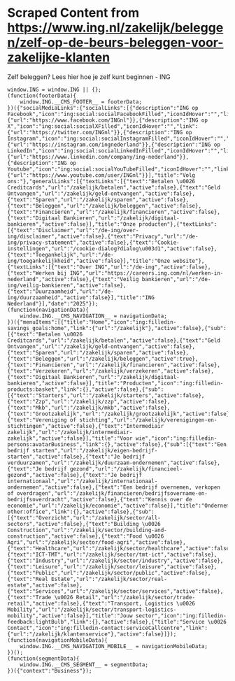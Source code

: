 # Scraped Content from https://www.ing.nl/zakelijk/beleggen/zelf-op-de-beurs-beleggen-voor-zakelijke-klanten

Zelf beleggen? Lees hier hoe je zelf kunt beginnen - ING

      

    window.ING = window.ING || {};
    (function(footerData){
        window.ING.__CMS_FOOTER__ = footerData;
    })({"socialMediaLinks":{"socialLinks":[{"description":"ING op Facebook","icon":"ing:social:socialFacebookFilled","iconIdHover":"","link":{"url":"https://www.facebook.com/INGnl"}},{"description":"ING op X","icon":"ing:social:socialXFilled","iconIdHover":"","link":{"url":"https://twitter.com/INGnl"}},{"description":"ING op Instagram","icon":"ing:social:socialInstagramFilled","iconIdHover":"","link":{"url":"https://instagram.com/ingnederland"}},{"description":"ING op LinkedIn","icon":"ing:social:socialLinkedInFilled","iconIdHover":"","link":{"url":"https://www.linkedin.com/company/ing-nederland"}},{"description":"ING op Youtube","icon":"ing:social:socialYouTubeFilled","iconIdHover":"","link":{"url":"https://www.youtube.com/user/INGnl"}}],"title":"Volg ons:"},"generalLinks":[{"textLinks":[{"text":"Betalen \u0026 Creditcards","url":"/zakelijk/betalen","active":false},{"text":"Geld Ontvangen","url":"/zakelijk/geld-ontvangen","active":false},{"text":"Sparen","url":"/zakelijk/sparen","active":false},{"text":"Beleggen","url":"/zakelijk/beleggen","active":false},{"text":"Financieren","url":"/zakelijk/financieren","active":false},{"text":"Digitaal Bankieren","url":"/zakelijk/digitaal-bankieren","active":false}],"title":"Onze producten"},{"textLinks":[{"text":"Disclaimer","url":"/de-ing/over-ing/disclaimer","active":false},{"text":"Privacy","url":"/de-ing/privacy-statement","active":false},{"text":"Cookie-instellingen","url":"/cookie-dialog?dialog\u003d1","active":false},{"text":"Toegankelijk","url":"/de-ing/toegankelijkheid","active":false}],"title":"Onze website"},{"textLinks":[{"text":"Over ING","url":"/de-ing","active":false},{"text":"Werken bij ING","url":"https://careers.ing.com/nl/werken-in-nederland","active":false},{"text":"Veilig bankieren","url":"/de-ing/veilig-bankieren","active":false},{"text":"Duurzaamheid","url":"/de-ing/duurzaamheid","active":false}],"title":"ING Nederland"}],"date":"2025"});
    (function(navigationData){
        window.ING.__CMS_NAVIGATION__ = navigationData;
    })({"menuItems":[{"title":"Home","icon":"ing:filledin-savings_goals:home","link":{"url":"/zakelijk"},"active":false},{"sub":[{"text":"Betalen \u0026 Creditcards","url":"/zakelijk/betalen","active":false},{"text":"Geld Ontvangen","url":"/zakelijk/geld-ontvangen","active":false},{"text":"Sparen","url":"/zakelijk/sparen","active":false},{"text":"Beleggen","url":"/zakelijk/beleggen","active":true},{"text":"Financieren","url":"/zakelijk/financieren","active":false},{"text":"Verzekeren","url":"/zakelijk/verzekeren","active":false},{"text":"Digitaal Bankieren","url":"/zakelijk/digitaal-bankieren","active":false}],"title":"Producten","icon":"ing:filledin-products:basket","link":{},"active":false},{"sub":[{"text":"Starters","url":"/zakelijk/starters","active":false},{"text":"Zzp","url":"/zakelijk/zzp","active":false},{"text":"Mkb","url":"/zakelijk/mkb","active":false},{"text":"Grootzakelijk","url":"/zakelijk/grootzakelijk","active":false},{"text":"Vereniging of stichting","url":"/zakelijk/verenigingen-en-stichtingen","active":false},{"text":"Intermediair zakelijk","url":"/zakelijk/intermediair-zakelijk","active":false}],"title":"Voor wie","icon":"ing:filledin-persons:avatarBusiness","link":{},"active":false},{"sub":[{"text":"Een bedrijf starten","url":"/zakelijk/eigen-bedrijf-starten","active":false},{"text":"Je bedrijf verduurzamen","url":"/zakelijk/duurzaam-ondernemen","active":false},{"text":"Je bedrijf gezond","url":"/zakelijk/financieel-gezond","active":false},{"text":"Je bedrijf internationaal","url":"/zakelijk/internationaal-ondernemen","active":false},{"text":"Een bedrijf overnemen, verkopen of overdragen","url":"/zakelijk/financieren/bedrijfsovername-en-bedrijfsoverdracht","active":false},{"text":"Kennis over de economie","url":"/zakelijk/economie","active":false}],"title":"Ondernemen","icon":"ing:filledin-other:office","link":{},"active":false},{"sub":[{"text":"Overzicht","url":"/zakelijk/sector/all-sectors","active":false},{"text":"Building \u0026 Construction","url":"/zakelijk/sector/building-and-construction","active":false},{"text":"Food \u0026 Agri","url":"/zakelijk/sector/food-agri","active":false},{"text":"Healthcare","url":"/zakelijk/sector/healthcare","active":false},{"text":"ICT-TMT","url":"/zakelijk/sector/tmt-ict","active":false},{"text":"Industry","url":"/zakelijk/sector/industry","active":false},{"text":"Leisure","url":"/zakelijk/sector/leisure","active":false},{"text":"Public","url":"/zakelijk/sector/public","active":false},{"text":"Real Estate","url":"/zakelijk/sector/real-estate","active":false},{"text":"Services","url":"/zakelijk/sector/services","active":false},{"text":"Trade \u0026 Retail","url":"/zakelijk/sector/trade-retail","active":false},{"text":"Transport, Logistics \u0026 Mobility","url":"/zakelijk/sector/transport-logistics-mobility","active":false}],"title":"Jouw sector","icon":"ing:filledin-feedback:lightBulb","link":{},"active":false},{"title":"Service \u0026 Contact","icon":"ing:filledin-contact:serviceCallcentre","link":{"url":"/zakelijk/klantenservice"},"active":false}]});
    (function(navigationMobileData){
        window.ING.__CMS_NAVIGATION_MOBILE__ = navigationMobileData;
    })();
    (function(segmentData){
        window.ING.__CMS_SEGMENT__ = segmentData;
    })({"context":"Business"});



    
<img src="https://www.ing.nl/akam/13/pixel_5ca3c5d?a=dD0xMDUyMjYwM2E0NDU4MzdkZWFjOTQyZDI2M2UwZjIzYzQxZmNlNTI0JmpzPW9mZg==" style="visibility: hidden; position: absolute; left: -999px; top: -999px;" />
